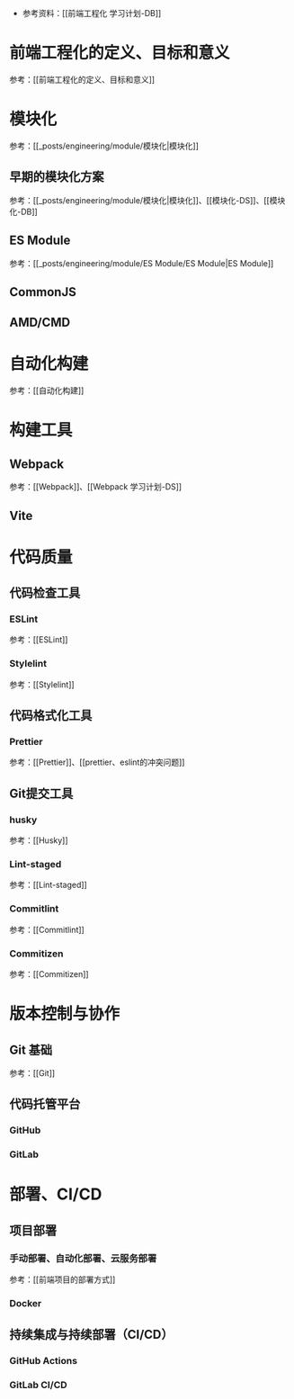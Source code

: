 - 参考资料：[[前端工程化 学习计划-DB]]

# 前端工程化的定义、目标和意义
参考：[[前端工程化的定义、目标和意义]]


# 模块化
参考：[[_posts/engineering/module/模块化|模块化]]

## 早期的模块化方案
参考：[[_posts/engineering/module/模块化|模块化]]、[[模块化-DS]]、[[模块化-DB]]
## ES Module
参考：[[_posts/engineering/module/ES Module/ES Module|ES Module]]
## CommonJS 

## AMD/CMD


# 自动化构建
参考：[[自动化构建]]

# 构建工具
## Webpack
参考：[[Webpack]]、[[Webpack 学习计划-DS]]
## Vite


# 代码质量

## 代码检查工具
### ESLint
参考：[[ESLint]]
### Stylelint
参考：[[Stylelint]]

## 代码格式化工具
### Prettier
参考：[[Prettier]]、[[prettier、eslint的冲突问题]]

## Git提交工具
### husky
参考：[[Husky]]
### Lint-staged
参考：[[Lint-staged]]
### Commitlint
参考：[[Commitlint]]
### Commitizen
参考：[[Commitizen]]


# 版本控制与协作

## Git 基础
参考：[[Git]]

## 代码托管平台
### GitHub

### GitLab



#  部署、CI/CD
## 项目部署
### 手动部署、自动化部署、云服务部署
参考：[[前端项目的部署方式]]
### Docker

## 持续集成与持续部署（CI/CD）


### GitHub Actions

### GitLab CI/CD






